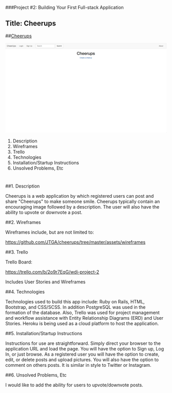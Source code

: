 ###Project #2: Building Your First Full-stack Application

## Title: Cheerups

##[Cheerups](https://protected-bayou-8659.herokuapp.com/)

![Screenshot](assets/AppScreenShot.png)


1.  Description
2.  Wireframes
3.  Trello
4.  Technologies
5.  Installation/Startup Instructions
6.  Unsolved Problems, Etc

#


##1.  Description

Cheerups is a web application by which registered users can post and share "Cheerups" to make someone smile.  Cheerups typically contain an encouraging image followed by a description.  The user will also have the ability to upvote or downvote a post.

##2.  Wireframes

Wireframes include, but are not limited to: 

https://github.com/JTGA/cheerups/tree/master/assets/wireframes

##3.  Trello

Trello Board:

https://trello.com/b/2o9r7EqG/wdi-project-2

Includes User Stories and Wireframes

##4.  Technologies

Technologies used to build this app include:  Ruby on Rails, HTML, Bootstrap, and CSS/SCSS.  In addition PostgreSQL was used in the formation of the database.  Also, Trello was used for project management and workflow assistance with Entity Relationship Diagrams (ERD) and User Stories.  Heroku is being used as a cloud platform to host the application.

##5.  Installation/Startup Instructions

Instructions for use are straightforward.  Simply direct your browser to the application URL and load the page.  You will have the option to Sign up, Log In, or just browse.  As a registered user you will have the option to create, edit, or delete posts and upload pictures.   You will also have the option to comment on others posts.  It is similar in style to Twitter or Instagram.

##6.  Unsolved Problems, Etc

I would like to add the ability for users to upvote/downvote posts.




















